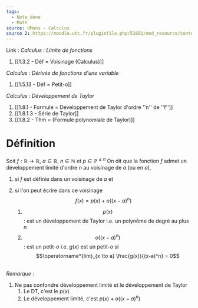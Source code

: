 ```yaml
---
tags:
  - Note_done
  - Math
source: UMons - Calculus
source 2: https://moodle.utc.fr/pluginfile.php/51681/mod_resource/content/0/Cours/MT21-ch6.pdf
---
```


Link :
_Calculus : Limite de fonctions_
1. [[1.3.2 - Déf = Voisinage (Calculus)]]

_Calculus : Dérivée de fonctions d'une variable_
1. [[1.5.13 - Déf = Petit-o]]

_Calculus : Développement de Taylor_
1. [[1.8.1 - Formule = Développement de Taylor d'ordre ''n'' de ''f'']]
2. [[1.8.1.3 - Série de Taylor]]
3. [[1.8.2 - Thm = (Formule polynomiale de Taylor)]]

# Définition
Soit $f : \mathbb{R} \to \mathbb{R},\ a \in \mathbb{R}$, $n \in \mathbb{N}$ et $p \in \mathbb{P}^{\le n}$ 
On dit que la fonction $f$ admet un développement limité d'ordre $n$ au voisinage de $a$ (ou en $a$), 
1. si $f$ est définie dans un voisinage de $a$ et 
2. si l'on peut écrire dans ce voisinage $$f(x)=p(x)+o\big((x-a)^n\big)$$

	1. $$p(x)$$ : est un développement de Taylor i.e. un polynôme de degré au plus $n$ 
	2. $$o\big((x-a)^n\big)$$ : est un petit-$o$ i.e. $g(x)$ est un petit-$o$ si $$\operatorname*{lim}_{x \to a} \frac{g(x)}{(x-a)^n} = 0$$ 

\
_Remarque_ :
1. Ne pas confondre développement limité et le développement de Taylor
	1. Le DT, c'est le $p(x)$ 
	2. Le développement limité, c'est $p(x)+o\big((x-a)^n\big)$ 
